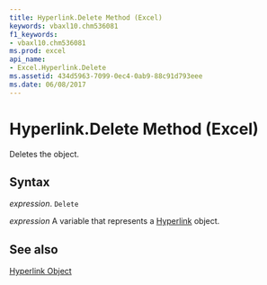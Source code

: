 ```yaml
---
title: Hyperlink.Delete Method (Excel)
keywords: vbaxl10.chm536081
f1_keywords:
- vbaxl10.chm536081
ms.prod: excel
api_name:
- Excel.Hyperlink.Delete
ms.assetid: 434d5963-7099-0ec4-0ab9-88c91d793eee
ms.date: 06/08/2017
---
```



# Hyperlink.Delete Method (Excel)

Deletes the object.


## Syntax

 _expression_. `Delete`

 _expression_ A variable that represents a [Hyperlink](Excel.Hyperlink.md) object.


## See also


[Hyperlink Object](Excel.Hyperlink.md)

